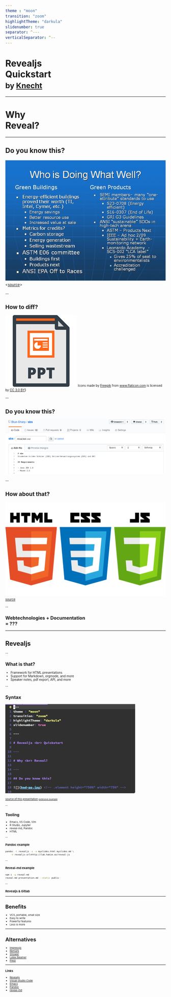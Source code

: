 ```yaml
---
theme : "moon"
transition: "zoom"
highlightTheme: "darkula"
slidenumber: true
separator: ^---
verticalSeparator: ^--
---
```


# Revealjs <br> Quickstart <br> <small>by [Knecht](https://knowledge.rootknecht.net/about)</small>

---

# Why <br> Reveal?

---

## Do you know this?

![](bad-pp.jpg) <!-- .element height="750%" width="75%" -->
<small><[source](http://www.kothuria.com/bad-powerpoint-presentations/bad-powerpoint-presentations-examples-of-bad-powerpoint-presentations-slaved-template/)>

--

## How to diff?

![](ppt.png) <!-- .element height="50%" width="50%" -->
<small>Icons made by <a href="http://www.freepik.com" title="Freepik">Freepik</a> from <a href="https://www.flaticon.com/" title="Flaticon">www.flaticon.com</a> is licensed by <a href="http://creativecommons.org/licenses/by/3.0/" title="Creative Commons BY 3.0" target="_blank">CC 3.0 BY</a></small>)

--

## Do you know this?

![](markdown.png) <!-- .element height="100%" width="100%" -->

--

## How about that?

![](web.png) <!-- .element height="100%" width="100%" -->
<small>[source](https://www.planet-source-code.com/vb/2010Redesign/images/LangugeHomePages/HTML5_CSS_JavaScript.png)

--

## Webtechnologies + Documentation <br>= ???

---

# Revealjs

--

## What is that?

* Framework for HTML presentations <!-- .element: class="fragment" -->
* Support for Markdown, orgmode, and more <!-- .element: class="fragment" -->
* Speaker notes, pdf export, API, and more <!-- .element: class="fragment" -->

--

## Syntax

![](code.png)  <!-- .element height="75%" width="75%" -->

<small>[source of this presentation](https://repo.rootknecht.net/open/revealjs-quickstart/)
<small>[extensive example](https://raw.githubusercontent.com/evilz/vscode-reveal/master/sample.md)</small>

--

## Tooling
<!-- .slide: data-background="./background.png" -->
<!-- .slide: style="color:red" -->

* Emacs, VS Code, Vim <!-- .element: class="fragment" -->
* R Studio, Jupyter <!-- .element: class="fragment" -->
* reveal-md, Pandoc <!-- .element: class="fragment" -->
* HTML <!-- .element: class="fragment" -->

--

### Pandoc example

```bash
pandoc -t revealjs -s -o myslides.html myslides.md \
    -V revealjs-url=http://lab.hakim.se/reveal-js
```

--

### Reveal-md example

```bash
npm i -g reveal-md
reveal-md presentation.md --static public
```

--

### Revealjs & Gitlab

---

# Benefits

* VCS, portable, small size
* Easy to write
* Powerful features
* Less is more

---

# Alternatives

* [Impressjs](https://impress.js.org/#/bored)
* [Remark](https://remarkjs.com/)
* [Shower](https://github.com/shower/shower)
* [Latex Beamer](https://de.wikipedia.org/wiki/Beamer_\(LaTeX\))
* [Prezi](https://prezi.com/de/)

---

### Links

* [Revealjs](https://github.com/hakimel/reveal.js)
* [Visual Studio Code](https://marketplace.visualstudio.com/items?itemName=evilz.vscode-reveal)
* [Emacs](https://github.com/yjwen/org-reveal)
* [Pandoc](https://pandoc.org/)
* [reveal-md](https://github.com/webpro/reveal-md)